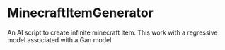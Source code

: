 # MinecraftItemGenerator
An AI script to create infinite minecraft item. This work with a regressive model associated with a Gan model 
